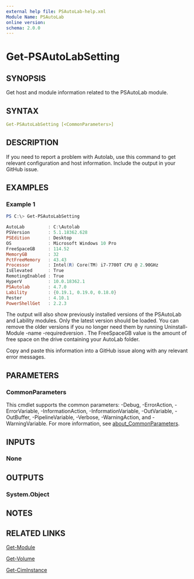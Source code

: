 ```yaml
---
external help file: PSAutoLab-help.xml
Module Name: PSAutoLab
online version:
schema: 2.0.0
---
```


# Get-PSAutoLabSetting

## SYNOPSIS

Get host and module information related to the PSAutoLab module.

## SYNTAX

```yaml
Get-PSAutoLabSetting [<CommonParameters>]
```

## DESCRIPTION

If you need to report a problem with Autolab, use this command to get relevant configuration and host information.
Include the output in your GitHub issue.

## EXAMPLES

### Example 1

```powershell
PS C:\> Get-PSAutoLabSetting

AutoLab         : C:\Autolab
PSVersion       : 5.1.18362.628
PSEdition       : Desktop
OS              : Microsoft Windows 10 Pro
FreeSpaceGB     : 114.52
MemoryGB        : 32
PctFreeMemory   : 43.43
Processor       : Intel(R) Core(TM) i7-7700T CPU @ 2.90GHz
IsElevated      : True
RemotingEnabled : True
HyperV          : 10.0.18362.1
PSAutolab       : 4.7.0
Lability        : {0.19.1, 0.19.0, 0.18.0}
Pester          : 4.10.1
PowerShellGet   : 2.2.3
```

The output will also show previously installed versions of the PSAutoLab and Lability modules.
Only the latest version should be loaded. You can remove the older versions if you no longer need them by running Uninstall-Module -name <modulename> -requiredversion <version number>.
The FreeSpaceGB value is the amount of free space on the drive containing your AutoLab folder.

Copy and paste this information into a GitHub issue along with any relevant error messages.

## PARAMETERS

### CommonParameters

This cmdlet supports the common parameters: -Debug, -ErrorAction, -ErrorVariable, -InformationAction, -InformationVariable, -OutVariable, -OutBuffer, -PipelineVariable, -Verbose, -WarningAction, and -WarningVariable. For more information, see [about_CommonParameters](http://go.microsoft.com/fwlink/?LinkID=113216).

## INPUTS

### None

## OUTPUTS

### System.Object

## NOTES

## RELATED LINKS

[Get-Module]()

[Get-Volume]()

[Get-CimInstance]()
